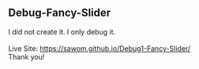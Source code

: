 ## Debug-Fancy-Slider 
I did not create it. I only debug it. <br> <br>
Live Site:  https://sawom.github.io/Debug1-Fancy-Slider/ 
<br>
Thank you!
